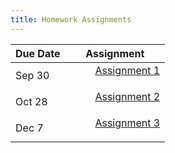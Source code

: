 ```yaml
---
title: Homework Assignments
---
```


<div>
  <table class="table table-striped table-hover">
    <thead>
      <tr>
        <th>Due Date</th>
        <th>Assignment</th>
       </tr>
    </thead>
    <tbody>
      <tr>
        <td>Sep 30</td>
        <td>
          <dl>
          <dd><a href="../homework/Assignment1.html" target=_blank>Assignment 1</a>
          </dd>
          </dl>
        </td>
      </tr>
      <tr>
        <td>Oct 28</td>
        <td>
          <dl>
          <dd><a href="../homework/homework02_alt.Rmd" target=_blank>Assignment 2</a>
          </dd>
          </dl>
        </td>
       </tr>
       <tr>
        <td>Dec 7</td>
        <td>
          <dl>
          <dd><a href="../homework/homework03_alt.Rmd" target=_blank>Assignment 3</a>
          </dd>
          </dl>
        </td>
       </tr>
      </tbody>
  </table>
</div>
